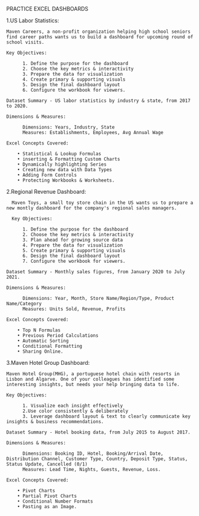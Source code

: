 PRACTICE EXCEL DASHBOARDS

  1.US Labor Statistics:

    Maven Careers, a non-profit organization helping high school seniors find career paths wants us to build a dashboard for upcoming round of school visits.
    
    Key Objectives:
      
          1. Define the purpose for the dashboard
          2. Choose the key metrics & interactivity
          3. Prepare the data for visualization
          4. Create primary & supporting visuals
          5. Design the final dashboard layout
          6. Configure the workbook for viewers.
          
    Dataset Summary - US labor statistics by industry & state, from 2017 to 2020.
    
    Dimensions & Measures:
    
          Dimensions: Years, Industry, State
          Measures: Establishments, Employees, Avg Annual Wage
    
    Excel Concepts Covered:
    
        • Statistical & Lookup Formulas
        • inserting & Formatting Custom Charts
        • Dynamically highlighting Series
        • Creating new data with Data Types
        • Adding Form Controls
        • Protecting Workbooks & Worksheets.
        
   
   2.Regional Revenue Dashboard:
   
      Maven Toys, a small toy store chain in the US wants us to prepare a new montly dashboard for the company's regional sales managers.
    
      Key Objectives:
      
          1. Define the purpose for the dashboard
          2. Choose the key metrics & interactivity
          3. Plan ahead for growing source data
          4. Prepare the data for visualization
          5. Create primary & supporting visuals
          6. Design the final dashboard layout
          7. Configure the workbook for viewers.
          
    Dataset Summary - Monthly sales figures, from January 2020 to July 2021.
    
    Dimensions & Measures:
    
          Dimensions: Year, Month, Store Name/Region/Type, Product Name/Category
          Measures: Units Sold, Revenue, Profits
    
    Excel Concepts Covered:
    
        • Top N Formulas
        • Previous Period Calculations
        • Automatic Sorting
        • Conditional Formatting
        • Sharing Online.
        
  3.Maven Hotel Group Dashboard:

    Maven Hotel Group(MHG), a portuguese hotel chain with resorts in Lisbon and Algarve. One of your colleagues has identified some interesting insights, but needs your help bringing data to life.
    
    Key Objectives:
      
          1. Visualize each insight effectively
          2.Use color consistently & deliberately
          3. Leverage dashboard layout & text to clearly communicate key insights & business recommendations.
          
    Dataset Summary - Hotel booking data, from July 2015 to August 2017.
    
    Dimensions & Measures:
    
          Dimensions: Booking ID, Hotel, Booking/Arrival Date, Distribution Channel, Customer Type, Country, Deposit Type, Status, Status Update, Cancelled (0/1)
          Measures: Lead Time, Nights, Guests, Revenue, Loss.
    
    Excel Concepts Covered:
    
        • Pivot Charts
        • Partial Pivot Charts
        • Conditional Number Formats
        • Pasting as an Image.
        
   
   
      
    
            
  
